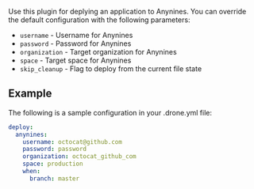Use this plugin for deplying an application to Anynines. You can override the
default configuration with the following parameters:

* `username` - Username for Anynines
* `password` - Password for Anynines
* `organization` - Target organization for Anynines
* `space` - Target space for Anynines
* `skip_cleanup` - Flag to deploy from the current file state

## Example

The following is a sample configuration in your .drone.yml file:

```yaml
deploy:
  anynines:
    username: octocat@github.com
    password: password
    organization: octocat_github_com
    space: production
    when:
      branch: master
```
